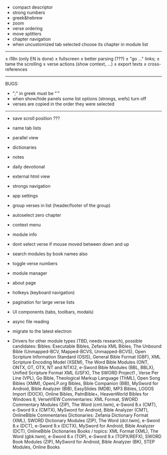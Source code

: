 + compact descriptor
+ strong numbers
+ greek&hebrew
+ zoom
+ verse ordering
+ move splitters
+ chapter navigation
+ when uncustomized tab selected choose its chapter in module list

------------------------------------------------------------

± i18n (only EN is done)
± fullscreen
± better parsing (???)
± "go ..." links;
± tame the scrolling
± verse actions (show context, ...)
± export texts
± cross-references

------------------------------------------------------------
BUGS:
- ";" in greek must be "῾"
- when show/hide panels some list options (strongs, xrefs) turn off
- verses are copied in the order they were selected
  
------------------------------------------------------------

- save scroll position ???
- name tab lists
- parallel view
- dictionaries
- notes
- daily devotional
- external html view
- strongs navigation

- app settings
- group verses in list (header/footer of the group)
- autoselect zero chapter
- context menu
- module info
- dont select verse if mouse moved between down and up
- search modules by book names also
- toggle verse numbers
- module manager
- about page
- hotkeys (keyboard navigation)
- pagination for large verse lists

- UI components (tabs, toolbars, modals)
- async file reading

- migrate to the latest electron


- Drivers for other module types (TBD, needs research), possible candidates:
    Bibles:
      Executable Bibles,
      Zefania XML Bibles,
      The Unbound Bible (Unmapped-BCV, Mapped-BCVS, Unmapped-BCVS),
      Open Scripture Information Standard (OSIS),
      General Bible Format (GBF),
      XML Scripture Encoding Model (XSEM),
      The Word Bible Modules (ONT, ONTX, OT, OTX, NT and NTX)2,
      e-Sword Bible Modules (BBL, BBLX),
      Unified Scripture Format XML (USFX),
      The SWORD Project1 ,
      Verse Per Line (VPL),
      Go Bible,
      Theological Markup Language (ThML),
      Open Song Bibles (XMM),
      OpenLP.org Bibles,
      Bible Companion (BIB),
      MySword for Android,
      Bible Analyzer (BIB),
      EasySlides (MDB),
      MP3 Bibles,
      LOGOS Import (DOCX),
      Online Bibles,
      PalmBible+,
      HeavenWorld Bibles for Windows 8,
      VerseVIEW
    Commentaries:
      XML Format,
      SWORD Commentary Modules (ZIP),
      The Word (cmt.twm),
      e-Sword 8.x (CMT),
      e-Sword 9.x (CMTX),
      MySword for Android,
      Bible Analyzer (CMT),
      OnlineBible Commentaries
    Dictionaries:
      Zefania Dictionary Format (XML),
      SWORD Dictionary Modules (ZIP),
      The Word (dct.twm),
      e-Sword 8.x (DCT),
      e-Sword 9.x (DCTX),
      MySword for Android,
      Bible Analyzer (DCT),
      OnlineBible Dictionaries
    Books / topics:
      XML Format (XML),
      The Word (gbk.twm),
      e-Sword 8.x (TOP),
      e-Sword 9.x (TOPX/REFX),
      SWORD Book Modules (ZIP),
      MySword for Android,
      Bible Analyzer (BK),
      STEP Modules,
      Online Books
